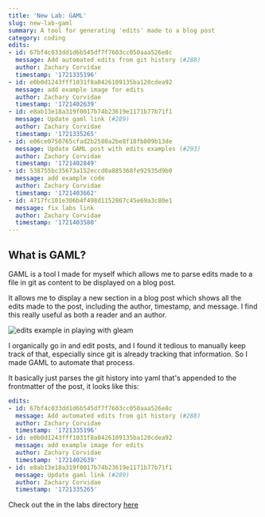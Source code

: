 ```yaml
---
title: 'New Lab: GAML'
slug: new-lab-gaml
summary: A tool for generating 'edits' made to a blog post
category: coding
edits:
- id: 67bf4c033dd1d6b545df7f7603cc050aaa526e8c
  message: Add automated edits from git history (#288)
  author: Zachary Corvidae
  timestamp: '1721335196'
- id: e0b0d1243fff1031f8a0426109135ba120cdea92
  message: add example image for edits
  author: Zachary Corvidae
  timestamp: '1721402639'
- id: e8ab13e18a319f0017b74b23619e1171b77b71f1
  message: Update gaml link (#289)
  author: Zachary Corvidae
  timestamp: '1721335265'
- id: e06ce0750765cfad2b2580a2be8f18fb809b13de
  message: Update GAML post with edits examples (#293)
  author: Zachary Corvidae
  timestamp: '1721402849'
- id: 538755bc35673a152eccd0a885368fe92935d9b0
  message: add example code
  author: Zachary Corvidae
  timestamp: '1721403662'
- id: 4717fc101e306b4f498d1152867c45e69a3c80e1
  message: fix labs link
  author: Zachary Corvidae
  timestamp: '1721403580'
---
```


## What is GAML?

GAML is a tool I made for myself which allows me to parse edits made to a file in git as content to be displayed on a blog post.

It allows me to display a new section in a blog post which shows all the edits made to the post, including the author, timestamp, and message. I find this really useful as both a reader and an author.

![edits example in playing with gleam](/share/ss/edits_example.png)

I organically go in and edit posts, and I found it tedious to manually keep track of that, especially since git is already tracking that information. So I made GAML to automate that process.

It basically just parses the git history into yaml that's appended to the frontmatter of the post, it looks like this:

```yaml
edits:
- id: 67bf4c033dd1d6b545df7f7603cc050aaa526e8c
  message: Add automated edits from git history (#288)
  author: Zachary Corvidae
  timestamp: '1721335196'
- id: e0b0d1243fff1031f8a0426109135ba120cdea92
  message: add example image for edits
  author: Zachary Corvidae
  timestamp: '1721402639'
- id: e8ab13e18a319f0017b74b23619e1171b77b71f1
  message: Update gaml link (#289)
  author: Zachary Corvidae
  timestamp: '1721335265'
```

Check out the in the labs directory [here](https://github.com/sneakycrow/website/tree/main/labs/gaml)
